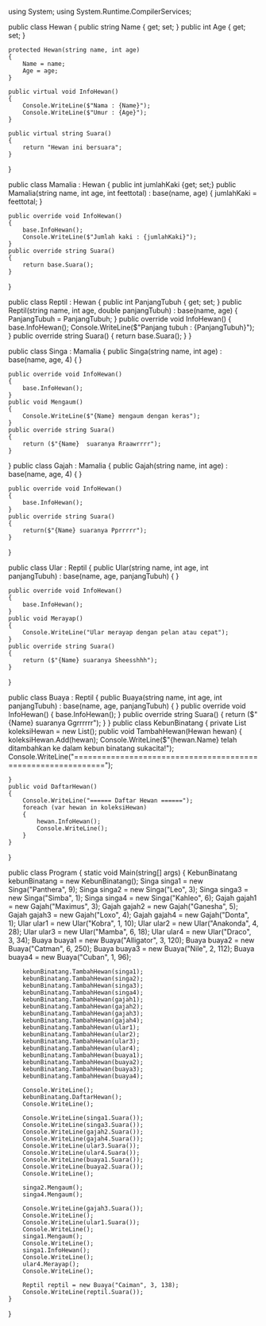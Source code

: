 using System;
using System.Runtime.CompilerServices;

public class Hewan
{
    public string Name { get; set; }
    public int Age { get; set; }

    protected Hewan(string name, int age)
    {
        Name = name;
        Age = age;
    }

    public virtual void InfoHewan()
    {
        Console.WriteLine($"Nama : {Name}");
        Console.WriteLine($"Umur : {Age}");
    }

    public virtual string Suara()
    {
        return "Hewan ini bersuara";
    }
}

public class Mamalia : Hewan
{
    public int jumlahKaki {get; set;}
    public Mamalia(string  name, int age, int feettotal) : base(name, age)
    {
        jumlahKaki = feettotal;
    }

    public override void InfoHewan()
    {
        base.InfoHewan();
        Console.WriteLine($"Jumlah kaki : {jumlahKaki}");
    }
    public override string Suara()
    {
        return base.Suara();
    }
}

public class Reptil : Hewan
{
    public int PanjangTubuh { get; set; }
    public Reptil(string name, int age, double panjangTubuh) : base(name, age)
    {
        PanjangTubuh = PanjangTubuh;
    }
    public override void InfoHewan()
    {
        base.InfoHewan();
        Console.WriteLine($"Panjang tubuh : {PanjangTubuh}");
    }
    public override string Suara()
    {
        return base.Suara();
    }
}

public class Singa : Mamalia
{
    public Singa(string name, int age) : base(name, age, 4) { }

    public override void InfoHewan()
    {
        base.InfoHewan();
    }
    public void Mengaum()
    {
        Console.WriteLine($"{Name} mengaum dengan keras");
    }
    public override string Suara()
    {
        return ($"{Name}  suaranya Rraawrrrr");
    }
}
public class Gajah : Mamalia
{
    public Gajah(string name, int age) : base(name, age, 4) { }

    public override void InfoHewan()
    {
        base.InfoHewan();
    }
    public override string Suara()
    {
        return($"{Name} suaranya Pprrrrr");
    }
}

public class Ular : Reptil
{
    public Ular(string name, int age, int panjangTubuh) : base(name, age, panjangTubuh) { }

    public override void InfoHewan()
    {
        base.InfoHewan();
    }
    public void Merayap()
    {
        Console.WriteLine("Ular merayap dengan pelan atau cepat");
    }
    public override string Suara()
    {
        return ($"{Name} suaranya Sheesshhh");
    }
}

public class Buaya : Reptil
{
    public Buaya(string name, int age, int panjangTubuh) : base(name, age, panjangTubuh) { }
    public override void InfoHewan()
    {
        base.InfoHewan();
    }
    public override string Suara()
    {
        return ($"{Name} suaranya Ggrrrrrr");
    }
}
public class KebunBinatang
{
    private List<Hewan> koleksiHewan = new List<Hewan>();
    public void TambahHewan(Hewan hewan)
    {
        koleksiHewan.Add(hewan);
        Console.WriteLine($"{hewan.Name} telah ditambahkan ke dalam kebun binatang sukacita!");
        Console.WriteLine("=============================================================");

    }
    public void DaftarHewan()
    {
        Console.WriteLine("====== Daftar Hewan ======");
        foreach (var hewan in koleksiHewan)
        {
            hewan.InfoHewan();
            Console.WriteLine();
        }
    }
}

public class Program
{
    static void Main(string[] args)
    {
        KebunBinatang kebunBinatang = new KebunBinatang();
        Singa singa1 = new Singa("Panthera", 9);
        Singa singa2 = new Singa("Leo", 3);
        Singa singa3 = new Singa("Simba", 1);
        Singa singa4 = new Singa("Kahleo", 6);
        Gajah gajah1 = new Gajah("Maximus", 3);
        Gajah gajah2 = new Gajah("Ganesha", 5);
        Gajah gajah3 = new Gajah("Loxo", 4);
        Gajah gajah4 = new Gajah("Donta", 1);
        Ular ular1 = new Ular("Kobra", 1, 10);
        Ular ular2 = new Ular("Anakonda", 4, 28);
        Ular ular3 = new Ular("Mamba", 6, 18);
        Ular ular4 = new Ular("Draco", 3, 34);
        Buaya buaya1 = new Buaya("Alligator", 3, 120);
        Buaya buaya2 = new Buaya("Catman", 6, 250);
        Buaya buaya3 = new Buaya("Nile", 2, 112);
        Buaya buaya4 = new Buaya("Cuban", 1, 96);


        kebunBinatang.TambahHewan(singa1);
        kebunBinatang.TambahHewan(singa2);
        kebunBinatang.TambahHewan(singa3);
        kebunBinatang.TambahHewan(singa4);
        kebunBinatang.TambahHewan(gajah1);
        kebunBinatang.TambahHewan(gajah2);
        kebunBinatang.TambahHewan(gajah3);
        kebunBinatang.TambahHewan(gajah4);
        kebunBinatang.TambahHewan(ular1);
        kebunBinatang.TambahHewan(ular2);
        kebunBinatang.TambahHewan(ular3);
        kebunBinatang.TambahHewan(ular4);
        kebunBinatang.TambahHewan(buaya1);
        kebunBinatang.TambahHewan(buaya2);
        kebunBinatang.TambahHewan(buaya3);
        kebunBinatang.TambahHewan(buaya4);

        Console.WriteLine();
        kebunBinatang.DaftarHewan();
        Console.WriteLine();

        Console.WriteLine(singa1.Suara()); 
        Console.WriteLine(singa3.Suara());
        Console.WriteLine(gajah2.Suara());
        Console.WriteLine(gajah4.Suara());
        Console.WriteLine(ular3.Suara());
        Console.WriteLine(ular4.Suara());
        Console.WriteLine(buaya1.Suara());
        Console.WriteLine(buaya2.Suara());
        Console.WriteLine();

        singa2.Mengaum();
        singa4.Mengaum();

        Console.WriteLine(gajah3.Suara());
        Console.WriteLine();
        Console.WriteLine(ular1.Suara());
        Console.WriteLine();
        singa1.Mengaum();
        Console.WriteLine();
        singa1.InfoHewan();
        Console.WriteLine();
        ular4.Merayap();
        Console.WriteLine();

        Reptil reptil = new Buaya("Caiman", 3, 138);
        Console.WriteLine(reptil.Suara());
    }
}
